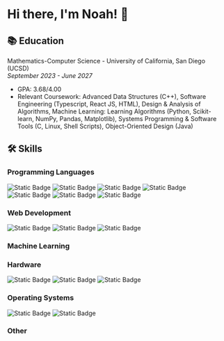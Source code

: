 # Hi there, I'm Noah! 👋

<!--
**Noah-Arechiga/Noah-Arechiga** is a ✨ _special_ ✨ repository because its `README.md` (this file) appears on your GitHub profile.

Here are some ideas to get you started:

- 🔭 I’m currently working on ...
- 🌱 I’m currently learning ...
- 👯 I’m looking to collaborate on ...
- 🤔 I’m looking for help with ...
- 💬 Ask me about ...
- 📫 How to reach me: ...
- 😄 Pronouns: ...
- ⚡ Fun fact: ...
-->

## 📚 Education
Mathematics-Computer Science - University of California, San Diego (UCSD)
<br>_September 2023 - June 2027_
* GPA: 3.68/4.00
* Relevant Coursework: Advanced Data Structures (C++), Software Engineering (Typescript, React JS, HTML), Design & Analysis of Algorithms, Machine Learning: Learning Algorithms (Python, Scikit-learn, NumPy, Pandas, Matplotlib), Systems Programming & Software Tools (C, Linux, Shell Scripts), Object-Oriented Design (Java)

## 🛠 Skills
### Programming Languages
![Static Badge](https://img.shields.io/badge/C-00599C?style=for-the-badge&logo=C&logoColor=white) <!--C w/ color: 00599C -->
![Static Badge](https://img.shields.io/badge/C%2B%2B-00599C?style=for-the-badge&logo=C%2B%2B&logoColor=white) <!--C++ w/ color: 00599C -->
![Static Badge](https://img.shields.io/badge/JAVA-5283A2?style=for-the-badge&logoColor=white) <!--Java w/ color: 5283A2 -->
![Static Badge](https://img.shields.io/badge/JAVASCRIPT-F0DC4E?style=for-the-badge&logo=javascript&logoColor=black) <!--Javascript w/ color F0DC4E-->
![Static Badge](https://img.shields.io/badge/MATLAB-E3650F?style=for-the-badge&logo=Matlab&logoColor=white) <!--MATLAB w/ color: E3650F -->
![Static Badge](https://img.shields.io/badge/PYTHON-3673A2?style=for-the-badge&logo=PYTHON&logoColor=FDD545) <!--Python w/ yellow color: FDD545 and blue color: 3673A2 -->
![Static Badge](https://img.shields.io/badge/TYPESCRIPT-2E79C7?style=for-the-badge&logo=Typescript&logoColor=white) <!--Typescript w/ color: 2E79C7 -->

### Web Development
![Static Badge](https://img.shields.io/badge/REACT-61DBFB?style=for-the-badge&logo=react&logoColor=black) <!--React w/ color: 61DBFB -->
![Static Badge](https://img.shields.io/badge/CSS-274DEF?style=for-the-badge&logo=CSS&logoColor=white) <!--CSS w/ color: 274DEF -->
![Static Badge](https://img.shields.io/badge/HTML-E54C21?style=for-the-badge&logo=html5&logoColor=white) <!--HTML w/ color: E54C21 -->

### Machine Learning

### Hardware
![Static Badge](https://img.shields.io/badge/ARDUINO-00989E?style=for-the-badge&logo=arduino&logoColor=white) <!--Arduino w/ color: 00989E -->
![Static Badge](https://img.shields.io/badge/RASPBERRY%20PI-BD0940?style=for-the-badge&logo=Raspberry%20Pi&logoColor=white) <!--Raspberry Pi w/ color: BD0940 -->
![Static Badge](https://img.shields.io/badge/SG90%20SERVO%20MOTOR-2542AF?style=for-the-badge&logo=servo&logoColor=white) <!--SG90 Servo Motor w/ color: 2542AF -->

### Operating Systems
![Static Badge](https://img.shields.io/badge/LINUX-FED526?style=for-the-badge&logo=Linux&logoColor=black) <!--Linux w/ color: FED526 -->
![Static Badge](https://img.shields.io/badge/WINDOWS-0278D6?style=for-the-badge) <!-- Windows w/ color: 0278D6 -->

### Other
